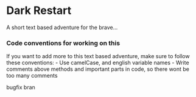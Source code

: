 <h1>Dark Restart</h1>
A short text based adventure for the brave...



<h3>Code conventions for working on this</h3>
If you want to add more to this text based adventure, make sure to follow these conventions:
- Use camelCase, and english variable names
- Write comments above methods and important parts in code, so there wont be too many comments

bugfix bran
